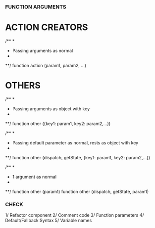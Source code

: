 ### FUNCTION ARGUMENTS

# ACTION CREATORS
/**
*
* Passing arguments as normal
*
**/
function action (param1, param2, ...)

# OTHERS
/**
*
* Passing arguments as object with key
*
**/
function other ({key1: param1, key2: param2,...})

/**
*
* Passing default parameter as normal, rests as object with key
*
**/
function other (dispatch, getState, {key1: param1, key2: param2,...})

/**
*
* 1 argument as normal
*
**/
function other (param1)
function other (dispatch, getState, param1)

### CHECK
1/ Refactor component
2/ Comment code
3/ Function parameters
4/ Default/Fallback Syntax
5/ Variable names